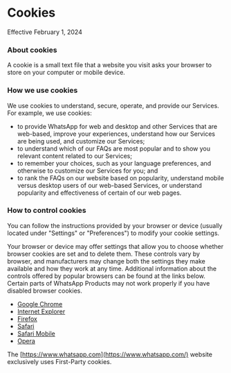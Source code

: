 Cookies
=======

Effective February 1, 2024

  

### About cookies

A cookie is a small text file that a website you visit asks your browser to store on your computer or mobile device.

### How we use cookies

We use cookies to understand, secure, operate, and provide our Services. For example, we use cookies:

* to provide WhatsApp for web and desktop and other Services that are web-based, improve your experiences, understand how our Services are being used, and customize our Services;
* to understand which of our FAQs are most popular and to show you relevant content related to our Services;
* to remember your choices, such as your language preferences, and otherwise to customize our Services for you; and
* to rank the FAQs on our website based on popularity, understand mobile versus desktop users of our web-based Services, or understand popularity and effectiveness of certain of our web pages.

### How to control cookies

You can follow the instructions provided by your browser or device (usually located under "Settings" or "Preferences") to modify your cookie settings.

Your browser or device may offer settings that allow you to choose whether browser cookies are set and to delete them. These controls vary by browser, and manufacturers may change both the settings they make available and how they work at any time. Additional information about the controls offered by popular browsers can be found at the links below. Certain parts of WhatsApp Products may not work properly if you have disabled browser cookies.

* [Google Chrome](https://support.google.com/chrome/answer/95647)
* [Internet Explorer](https://support.microsoft.com/en-us/topic/delete-and-manage-cookies-168dab11-0753-043d-7c16-ede5947fc64d)
* [Firefox](https://support.mozilla.org/en-US/kb/enhanced-tracking-protection-firefox-desktop)
* [Safari](https://support.apple.com/en-ie/guide/safari/sfri11471/mac)
* [Safari Mobile](https://support.apple.com/en-us/HT201265)
* [Opera](https://blogs.opera.com/news/2015/08/how-to-manage-cookies-in-opera/)

The [https://www.whatsapp.com](https://www.whatsapp.com/) website exclusively uses First-Party cookies.